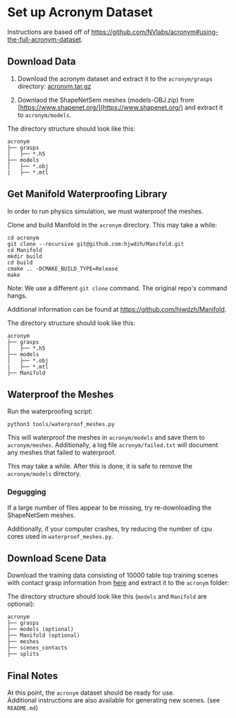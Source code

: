 # Set up Acronym Dataset

Instructions are based off of https://github.com/NVlabs/acronym#using-the-full-acronym-dataset.

## Download Data

1. Download the acronym dataset and extract it to the `acronym/grasps` directory: [acronym.tar.gz](https://drive.google.com/file/d/1zcPARTCQx2oeiKk7a-wdN_CN-RUVX56c/view?usp=sharing)

2. Downlaod the ShapeNetSem meshes (models-OBJ.zip) from [https://www.shapenet.org/](https://www.shapenet.org/) and
extract it to `acronym/models`.

The directory structure should look like this:

```
acronym
├── grasps
│   ├── *.h5
├── models
│   ├── *.obj
|   ├── *.mtl
```

## Get Manifold Waterproofing Library
In order to run physics simulation, we must waterproof the meshes.

Clone and build Manifold in the `acronym` directory.  This may take a while:

```
cd acronym
git clone --recursive git@github.com:hjwdzh/Manifold.git 
cd Manifold
mkdir build
cd build
cmake .. -DCMAKE_BUILD_TYPE=Release
make
```
Note: We use a different `git clone` command.  The original repo's command 
hangs.

Additional information can be found at https://github.com/hjwdzh/Manifold.


The directory structure should look like this:
```
acronym
├── grasps
│   ├── *.h5
├── models
│   ├── *.obj
|   ├── *.mtl
├── Manifold 
```

## Waterproof the Meshes

Run the waterproofing script:

```
python3 tools/waterproof_meshes.py
```
This will waterproof the meshes in `acronym/models` and save them to 
`acronym/meshes`.  Additionally, a log file `acronym/failed.txt` will
document any meshes that failed to waterproof.

This may take a while.  After this is done, it is safe to
remove the `acronym/models` directory.

### Degugging

If a large number of files appear to be missing, try re-downloading the 
ShapeNetSem meshes.

Additionally, if your computer crashes, try reducing the number of cpu cores 
used in `waterproof_meshes.py`.

## Download Scene Data
Download the training data consisting of 10000 table top training scenes 
with contact grasp information from [here](https://drive.google.com/drive/folders/1eeEXAISPaStZyjMX8BHR08cdQY4HF4s0?usp=sharing) and extract it to the `acronym` folder:


The directory structure should look like this (`models` and `Manifold` are 
optional):

```
acronym
├── grasps
├── models (optional)
├── Manifold (optional)
├── meshes 
├── scenes_contacts
├── splits 
```

## Final Notes
At this point, the `acronym` dataset should be ready for use.  
Additional instructions are also available for generating new scenes.  (see `README.md`)

